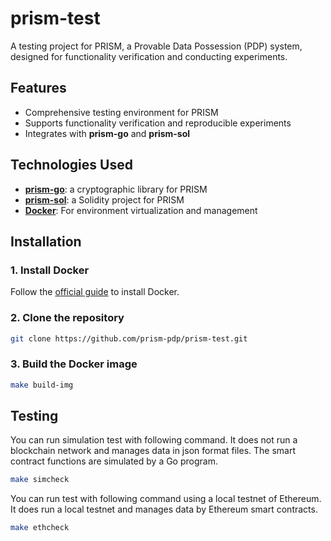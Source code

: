 # prism-test

A testing project for PRISM, a Provable Data Possession (PDP) system, designed for functionality verification and conducting experiments.

## Features

- Comprehensive testing environment for PRISM
- Supports functionality verification and reproducible experiments
- Integrates with **prism-go** and **prism-sol**

## Technologies Used

- [**prism-go**](https://github.com/prism-pdp/prism-go): a cryptographic library for PRISM
- [**prism-sol**](https://github.com/prism-pdp/prism-sol): a Solidity project for PRISM
- [**Docker**](https://www.docker.com/): For environment virtualization and management

## Installation

### 1. Install Docker

Follow the [official guide](https://docs.docker.com/get-docker/) to install Docker.

### 2. Clone the repository

```bash
git clone https://github.com/prism-pdp/prism-test.git
```

### 3. Build the Docker image

```bash
make build-img
```

## Testing

You can run simulation test with following command.
It does not run a blockchain network and manages data in json format files.
The smart contract functions are simulated by a Go program.

```bash
make simcheck
```

You can run test with following command using a local testnet of Ethereum.
It does run a local testnet and manages data by Ethereum smart contracts.

```bash
make ethcheck
```

